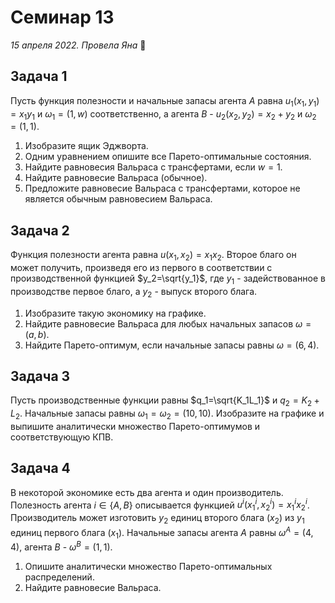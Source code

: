 # Семинар 13

*15 апреля 2022. Провела Яна* 🐸

## Задача 1

Пусть функция полезности и начальные запасы агента $A$ равна $u_1(x_1, y_1)=x_1y_1$ и $\omega_1 =(1, w)$ соответственно, а агента $B$ - $u_2(x_2, y_2)=x_2+y_2$ и $\omega_2=(1, 1)$. 

1. Изобразите ящик Эджворта.
2. Одним уравнением опишите все Парето-оптимальные состояния.
3. Найдите равновесия Вальраса с трансфертами, если $w=1$.
4. Найдите равновесие Вальраса (обычное).
5. Предложите равновесие Вальраса с трансфертами, которое не является обычным равновесием Вальраса.

## Задача 2

Функция полезности агента равна $u(x_1, x_2) = x_1x_2$. Второе благо он может получить, произведя его из первого в соответствии с производственной функцией $y_2=\sqrt{y_1}$, где $y_1$ - задействованное в производстве первое благо, а $y_2$ - выпуск второго блага.

1. Изобразите такую экономику на графике.
2. Найдите равновесие Вальраса для любых начальных запасов $\omega = (a, b)$.
3. Найдите Парето-оптимум, если начальные запасы равны $\omega=(6, 4)$.

## Задача 3

Пусть производственные функции равны $q_1=\sqrt{K_1L_1}$ и $q_2=K_2+L_2$. Начальные запасы равны $\omega_1=\omega_2=(10, 10)$. Изобразите на графике и выпишите аналитически множество Парето-оптимумов и соответствующую КПВ.

## Задача 4

В некоторой экономике есть два агента и один производитель. Полезность агента $i\in \{A, B\}$ описывается функцией $u^i(x_1^i, x_2^i)=x_1^ix_2^i$. Производитель может изготовить $y_2$ единиц второго блага ($x_2$) из $y_1$ единиц первого блага ($x_1$). Начальные запасы агента $A$ равны $\omega^A=(4, 4)$, агента $B$ - $\omega^B=(1, 1)$.

1. Опишите аналитически множество Парето-оптимальных распределений.
2. Найдите равновесие Вальраса.